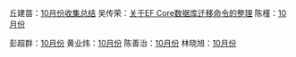 丘建苗：[10月份收集总结](丘建苗/index.md)
吴传荣：[关于EF Core数据库迁移命令的整理](吴传荣/index.md)
陈槿：[10月份](陈槿/index.md)

彭超群：[10月份](彭超群/index.md)
黄业炜：[10月份](黄业炜/index.md)
陈善治：[10月份](陈善治/index.md)
林晓旭：[10月份](林晓旭/index.md)